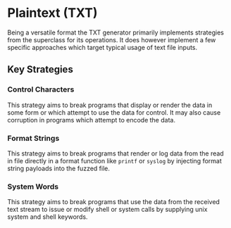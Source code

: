 # Plaintext (TXT)

Being a versatile format the TXT generator primarily implements strategies from the superclass for its operations. It does however implement a few specific approaches which target typical usage of text file inputs.

## Key Strategies

### Control Characters

This strategy aims to break programs that display or render the data in some form or which attempt to use the data for control. It may also cause corruption in programs which attempt to encode the data.

### Format Strings

This strategy aims to break programs that render or log data from the read in file directly in a format function like `printf` or `syslog` by injecting format string payloads into the fuzzed file.

### System Words

This strategy aims to break programs that use the data from the received text stream to issue or modify shell or system calls by supplying unix system and shell keywords.

